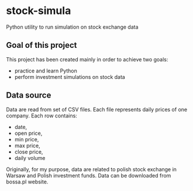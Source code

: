 # stock-simula
Python utility to run simulation on stock exchange data

## Goal of this project
This project has been created mainly in order to achieve two goals:
* practice and learn Python
* perform investment simulations on stock data

## Data source
Data are read from set of CSV files. Each file represents daily prices of one company.
Each row contains:
 * date, 
 * open price, 
 * min price, 
 * max price,
 * close price,
 * daily volume
 
Originally, for my purpose, data are related to polish stock exchange in Warsaw and Polish investment funds. 
Data can be downloaded from bossa.pl website.

